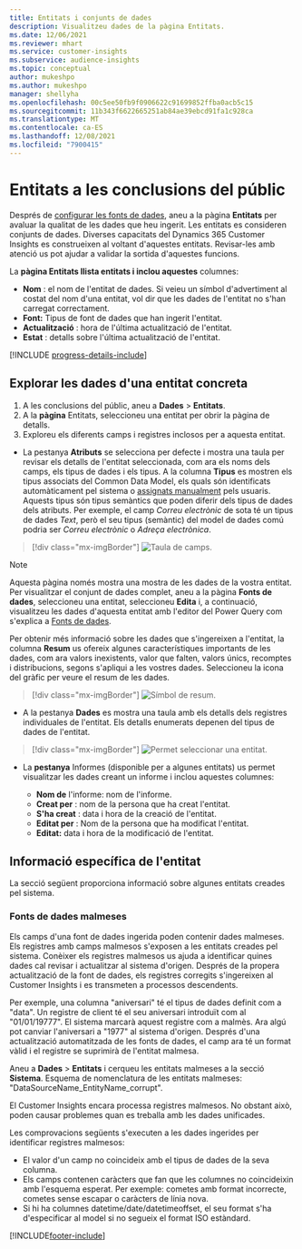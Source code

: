 ```yaml
---
title: Entitats i conjunts de dades
description: Visualitzeu dades de la pàgina Entitats.
ms.date: 12/06/2021
ms.reviewer: mhart
ms.service: customer-insights
ms.subservice: audience-insights
ms.topic: conceptual
author: mukeshpo
ms.author: mukeshpo
manager: shellyha
ms.openlocfilehash: 00c5ee50fb9f0906622c91699852ffba0acb5c15
ms.sourcegitcommit: 11b343f6622665251ab84ae39ebcd91fa1c928ca
ms.translationtype: MT
ms.contentlocale: ca-ES
ms.lasthandoff: 12/08/2021
ms.locfileid: "7900415"
---
```

# <a name="entities-in-audience-insights"></a>Entitats a les conclusions del públic

Després de [configurar les fonts de dades](data-sources.md), aneu a la pàgina **Entitats** per avaluar la qualitat de les dades que heu ingerit. Les entitats es consideren conjunts de dades. Diverses capacitats del Dynamics 365 Customer Insights es construeixen al voltant d'aquestes entitats. Revisar-les amb atenció us pot ajudar a validar la sortida d'aquestes funcions.

La **pàgina Entitats llista entitats i inclou aquestes** columnes:

- **Nom** : el nom de l'entitat de dades. Si veieu un símbol d'advertiment al costat del nom d'una entitat, vol dir que les dades de l'entitat no s'han carregat correctament.
- **Font:** Tipus de font de dades que han ingerit l'entitat.
- **Actualització** : hora de l'última actualització de l'entitat.
- **Estat** : detalls sobre l'última actualització de l'entitat.

[!INCLUDE [progress-details-include](../includes/progress-details-pane.md)]

## <a name="explore-a-specific-entitys-data"></a>Explorar les dades d'una entitat concreta

1. A les conclusions del públic, aneu a **Dades** > **Entitats**.
1. A la **pàgina** Entitats, seleccioneu una entitat per obrir la pàgina de detalls.  
1. Exploreu els diferents camps i registres inclosos per a aquesta entitat.

- La pestanya **Atributs** se selecciona per defecte i mostra una taula per revisar els detalls de l'entitat seleccionada, com ara els noms dels camps, els tipus de dades i els tipus. A la columna **Tipus** es mostren els tipus associats del Common Data Model, els quals són identificats automàticament pel sistema o [assignats manualment](map-entities.md) pels usuaris. Aquests tipus són tipus semàntics que poden diferir dels tipus de dades dels atributs. Per exemple, el camp *Correu electrònic* de sota té un tipus de dades *Text*, però el seu tipus (semàntic) del model de dades comú podria ser *Correu electrònic* o *Adreça electrònica*.

> [!div class="mx-imgBorder"]
> ![Taula de camps.](media/data-manager-entities-fields.PNG "Taula de camps")

> [!NOTE]
> Aquesta pàgina només mostra una mostra de les dades de la vostra entitat. Per visualitzar el conjunt de dades complet, aneu a la pàgina **Fonts de dades**, seleccioneu una entitat, seleccioneu **Edita** i, a continuació, visualitzeu les dades d'aquesta entitat amb l'editor del Power Query com s'explica a [Fonts de dades](data-sources.md).

Per obtenir més informació sobre les dades que s'ingereixen a l'entitat, la columna **Resum** us ofereix algunes característiques importants de les dades, com ara valors inexistents, valor que falten, valors únics, recomptes i distribucions, segons s'apliqui a les vostres dades. Seleccioneu la icona del gràfic per veure el resum de les dades.

> [!div class="mx-imgBorder"]
> ![Símbol de resum.](media/data-manager-entities-summary.png "Taula de resum de dades")

- A la pestanya **Dades** es mostra una taula amb els detalls dels registres individuales de l'entitat. Els detalls enumerats depenen del tipus de dades de l'entitat.

> [!div class="mx-imgBorder"]
> ![Permet seleccionar una entitat.](media/data-manager-entities-data.png "Seleccioneu una entitat")

- La **pestanya** Informes (disponible per a algunes entitats) us permet visualitzar les dades creant un informe i inclou aquestes columnes:

  - **Nom de** l'informe: nom de l'informe.
  - **Creat per** : nom de la persona que ha creat l'entitat.
  - **S'ha creat** : data i hora de la creació de l'entitat.
  - **Editat per** : Nom de la persona que ha modificat l'entitat.
  - **Editat:** data i hora de la modificació de l'entitat. 

## <a name="entity-specific-information"></a>Informació específica de l'entitat

La secció següent proporciona informació sobre algunes entitats creades pel sistema.

### <a name="corrupted-data-sources"></a>Fonts de dades malmeses

Els camps d'una font de dades ingerida poden contenir dades malmeses. Els registres amb camps malmesos s'exposen a les entitats creades pel sistema. Conèixer els registres malmesos us ajuda a identificar quines dades cal revisar i actualitzar al sistema d'origen. Després de la propera actualització de la font de dades, els registres corregits s'ingereixen al Customer Insights i es transmeten a processos descendents. 

Per exemple, una columna "aniversari" té el tipus de dades definit com a "data". Un registre de client té el seu aniversari introduït com al "01/01/19777". El sistema marcarà aquest registre com a malmès. Ara algú pot canviar l'aniversari a "1977" al sistema d'origen. Després d'una actualització automatitzada de les fonts de dades, el camp ara té un format vàlid i el registre se suprimirà de l'entitat malmesa. 

Aneu a **Dades** > **Entitats** i cerqueu les entitats malmeses a la secció **Sistema**. Esquema de nomenclatura de les entitats malmeses: "DataSourceName_EntityName_corrupt".

El Customer Insights encara processa registres malmesos. No obstant això, poden causar problemes quan es treballa amb les dades unificades.

Les comprovacions següents s'executen a les dades ingerides per identificar registres malmesos: 

- El valor d'un camp no coincideix amb el tipus de dades de la seva columna.
- Els camps contenen caràcters que fan que les columnes no coincideixin amb l'esquema esperat. Per exemple: cometes amb format incorrecte, cometes sense escapar o caràcters de línia nova.
- Si hi ha columnes datetime/date/datetimeoffset, el seu format s'ha d'especificar al model si no segueix el format ISO estàndard.


[!INCLUDE[footer-include](../includes/footer-banner.md)]
